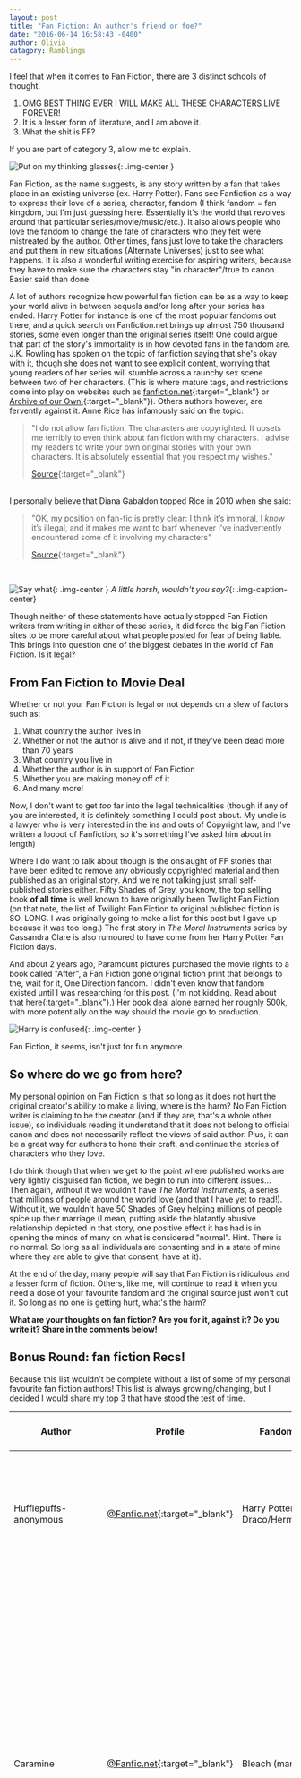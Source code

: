 ```yaml
---
layout: post
title: "Fan Fiction: An author's friend or foe?"
date: "2016-06-14 16:58:43 -0400"
author: Olivia
catagory: Ramblings
---
```


I feel that when it comes to Fan Fiction, there are 3 distinct schools of thought.

1. OMG BEST THING EVER I WILL MAKE ALL THESE CHARACTERS LIVE FOREVER!
2. It is a lesser form of literature, and I am above it.
3. What the shit is FF?

If you are part of category 3, allow me to explain.

![Put on my thinking glasses](\assets\gifs\tenglasses.gif){: .img-center }

<!--more-->

Fan Fiction, as the name suggests, is any story written by a fan that takes place in an existing universe (ex. Harry Potter). Fans see Fanfiction as a way to express their love of a series, character, fandom (I think fandom = fan kingdom, but I'm just guessing here. Essentially it's the world that revolves around that particular series/movie/music/etc.). It also allows people who love the fandom to change the fate of characters who they felt were mistreated by the author. Other times, fans just love to take the characters and put them in new situations (Alternate Universes) just to see what happens. It is also a wonderful writing exercise for aspiring writers, because they have to make sure the characters stay "in character"/true to canon. Easier said than done.

A lot of authors recognize how powerful fan fiction can be as a way to keep your world alive in between sequels and/or long after your series has ended. Harry Potter for instance is one of the most popular fandoms out there, and a quick search on Fanfiction.net brings up almost 750 thousand stories, some even longer than the original series itself! One could argue that part of the story's immortality is in how devoted fans in the fandom are. J.K. Rowling has spoken on the topic of fanfiction saying that she's okay with it, though she does not want to see explicit content, worrying that young readers of her series will stumble across a raunchy sex scene between two of her characters. (This is where mature tags, and restrictions come into play on websites such as [fanfiction.net](fanfiction.netl){:target="_blank"} or [Archive of our Own.]( archiveofourown.org){:target="_blank"}).
Others authors however, are fervently against it. Anne Rice has infamously said on the topic:

>"I do not allow fan fiction. The characters are copyrighted. It upsets me terribly to even think about fan fiction with my characters. I advise my readers to write your own original stories with your own characters. It is absolutely essential that you respect my wishes."
>
>[Source](http://www.annerice.com/ReaderInteraction-MessagesToFans.html){:target="_blank"}

<br>
I personally believe that Diana Gabaldon topped Rice in 2010 when she said:

>"OK, my position on fan-fic is pretty clear: I think it’s immoral, I *know* it’s illegal, and it makes me want to barf whenever I’ve inadvertently encountered some of it involving my characters"
>
>[Source](http://web.archive.org/web/20100507173749/http://voyagesoftheartemis.blogspot.com/2010/05/fan-fiction-and-moral-conundrums.html){:target="_blank"}

<br>

![Say what](\assets\gifs\saywhat.gif){: .img-center }
*A little harsh, wouldn't you say?*{: .img-caption-center}

Though neither of these statements have actually stopped Fan Fiction writers from writing in either of these series, it did force the big Fan Fiction sites to be more careful about what people posted for fear of being liable. This brings into question one of the biggest debates in the world of Fan Fiction. Is it legal?

## From Fan Fiction to Movie Deal

Whether or not your Fan Fiction is legal or not depends on a slew of factors such as:

1. What country the author lives in
2. Whether or not the author is alive and if not, if they've been dead more than 70 years
3. What country you live in
4. Whether the author is in support of Fan Fiction
5. Whether you are making money off of it
6. And many more!

Now, I don't want to get *too* far into the legal technicalities (though if any of you are interested, it is definitely something I could post about. My uncle is a lawyer who is very interested in the ins and outs of Copyright law, and I've written a loooot of Fanfiction, so it's something I've asked him about in length)

Where I do want to talk about though is the onslaught of FF stories that have been edited to remove any obviously copyrighted material and then published as an original story. And we're not talking just small self-published stories either. Fifty Shades of Grey, you know, the top selling book **of all time** is well known to have originally been Twilight Fan Fiction (on that note, the list of Twilight Fan Fiction to original published fiction is SO. LONG. I was originally going to make a list for this post but I gave up because it was too long.) The first story in *The Moral Instruments* series by Cassandra Clare is also rumoured to have come from her Harry Potter Fan Fiction days.

And about 2 years ago, Paramount pictures purchased the movie rights to a book called "After", a Fan Fiction gone original fiction print that belongs to the, wait for it, One Direction fandom. I didn't even know that fandom existed until I was researching for this post. (I'm not kidding. Read about that [here](http://www.billboard.com/articles/news/6590466/one-direction-fanfic-movie-after-screenwriter){:target="_blank"}.) Her book deal alone earned her roughly 500k, with more potentially on the way should the movie go to production.

![Harry is confused](\assets\gifs\harryconfused.gif){: .img-center }

Fan Fiction, it seems, isn't just for fun anymore.

## So where do we go from here?

My personal opinion on Fan Fiction is that so long as it does not hurt the original creator's ability to make a living, where is the harm? No Fan Fiction writer is claiming to be the creator (and if they are, that's a whole other issue), so individuals reading it understand that it does not belong to official canon and does not necessarily reflect the views of said author. Plus, it can be a great way for authors to hone their craft, and continue the stories of characters who they love.

I do think though that when we get to the point where published works are very lightly disguised fan fiction, we begin to run into different issues... Then again, without it we wouldn't have *The Mortal Instruments*, a series that millions of people around the world love (and that I have yet to read!). Without it, we wouldn't have 50 Shades of Grey helping millions of people spice up their marriage (I mean, putting aside the blatantly abusive relationship depicted in that story, one positive effect it has had is in opening the minds of many on what is considered "normal". Hint. There is no normal. So long as all individuals are consenting and in a state of mine where they are able to give that consent, have at it).

At the end of the day, many people will say that Fan Fiction is ridiculous and a lesser form of fiction. Others, like me, will continue to read it when you need a dose of your favourite fandom and the original source just won't cut it. So long as no one is getting hurt, what's the harm?

**What are your thoughts on fan fiction? Are you for it, against it? Do you write it? Share in the comments below!**

## Bonus Round: fan fiction Recs!

Because this list wouldn't be complete without a list of some of my personal favourite fan fiction authors! This list is always growing/changing, but I decided I would share my top 3 that have stood the test of time.

|Author|Profile|Fandom|Why you should read them|
|---|---|---|---|
|Hufflepuffs-anonymous|[@Fanfic.net](https://www.fanfiction.net/u/3306905/hufflepuffs-anonymous){:target="_blank"}|Harry Potter, Draco/Hermione|Her writing is great, she writes in English and French (she's Canadian), and she actually finishes stories|
|Caramine|[@Fanfic.net](https://www.fanfiction.net/u/1404432/caramine){:target="_blank"}|Bleach (manga)|Her writing is so. goddamned. beautiful. Particularly Affliction and Possession (heads up that it is a M/M story). I cried the first time I read Affliction because the prose is just beautiful. This is coming from someone who usually doesn't care about how a story is written so long as it's good. Hers is a good story with beautiful writing.|
|morningsofgold777|[@Fanfic.net](https://www.fanfiction.net/u/5455228/morningsofgold777){:target="_blank"}|Labyrinth (David Bowie T_T)|These stories always have me giggling like the youth I was when Labyrinth gave me my sexual awakening (seriously. Ask any Labyrinth fangirl and she will agree. Sexual awakening). Labyrinth actually came out before I was born, so how I don't actually remember how I ended up watching it. My parents maybe? Either way, I do remember being obsessed with it as a child, finding it again in my pre-teen years and never letting go again. This author creates fun stories that are long enough to satisfy any nostalgic craving, while being short enough to read in a sitting.|
